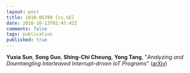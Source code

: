 ```yaml
---
layout: post
title: 1810.05789 [cs.SE]
date: 2018-10-13T02:47:42Z
comments: false
tags: publication
published: true
---
```


<b>Yuxia Sun</b>, <b>Song Guo</b>, <b>Shing-Chi Cheung</b>, <b>Yong Tang</b>, "<i>Analyzing and Disentangling Interleaved Interrupt-driven IoT Programs</i>" ([arXiv](http://arxiv.org/abs/1810.05789v1))
